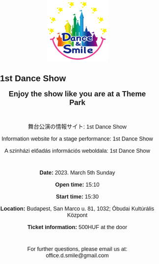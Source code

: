 <html lang="en">
<head>
  <meta charset="UTF-8">
  <meta name="viewport" content="width=device-width, initial-scale=1.0">
  <meta http-equiv="X-UA-Compatible" content="ie=edge">
  <title>1st Dance Show</title>
  <style>
    body {
      font-family: Arial, sans-serif;
      margin: 0;
      padding: 0;
    }

    h1 {
      text-align: center;
      margin-top: 50px;
      font-size: 36px;
    }

    h2 {
      text-align: center;
      margin-top: 20px;
      font-size: 24px;
    }

    .logo {
      display: block;
      margin: 0 auto;
    }

    .description {
      text-align: center;
      margin-top: 50px;
      font-size: 18px;
    }

    .details {
      text-align: center;
      margin-top: 50px;
      font-size: 18px;
    }

    .contact {
      text-align: center;
      margin-top: 50px;
      font-size: 18px;
    }
  </style>
</head>
<body>
  <img class="logo" src="logo200mm200mm.jpg" alt="Logo" width="200" height="200">
  <h1>1st Dance Show</h1>
  <h2>Enjoy the show like you are at a Theme Park</h2>
  <div class="description">
    <p>舞台公演の情報サイト: 1st Dance Show</p>
    <p>Information website for a stage performance: 1st Dance Show</p>
    <p>A színházi előadás információs weboldala: 1st Dance Show</p>
  </div>
  <div class="details">
    <p><strong>Date:</strong> 2023. March 5th Sunday</p>
    <p><strong>Open time:</strong> 15:10</p>
    <p><strong>Start time:</strong> 15:30</p>
    <p><strong>Location:</strong> Budapest, San Marco u. 81, 1032; Óbudai Kultúrális Központ</p>
    <p><strong>Ticket information:</strong> 500HUF at the door</p>
  </div>
  <div class="contact">
    <p>For further questions, please email us at: office.d.smile@gmail.com</p>
  </div>
</body>
</html>
